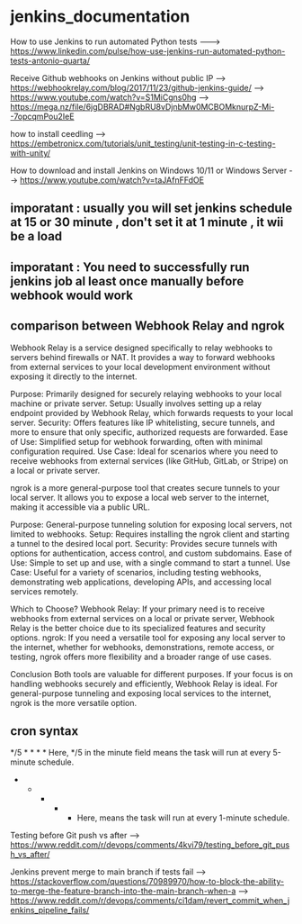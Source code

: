 # jenkins_documentation

How to use Jenkins to run automated Python tests
---> https://www.linkedin.com/pulse/how-use-jenkins-run-automated-python-tests-antonio-quarta/

Receive Github webhooks on Jenkins without public IP
--> https://webhookrelay.com/blog/2017/11/23/github-jenkins-guide/
--> https://www.youtube.com/watch?v=S1MiCgns0hg
--> https://mega.nz/file/6jgDBRAD#NgbRU8vDjnbMw0MCBOMknurpZ-Mi--7opcqmPou2IeE


how to install ceedling
--> https://embetronicx.com/tutorials/unit_testing/unit-testing-in-c-testing-with-unity/

 How to download and install Jenkins on Windows 10/11 or Windows Server
 --> https://www.youtube.com/watch?v=taJAfnFFdOE

imporatant : usually you will set jenkins schedule at 15 or 30 minute , don't set it at 1 minute , it wii be a load 
-------------
imporatant : You need to successfully run jenkins job al least once manually before webhook would work
-------------

comparison between Webhook Relay and ngrok
-----------------------------------------------
Webhook Relay is a service designed specifically to relay webhooks to servers behind firewalls or NAT. It provides a way to forward webhooks from external services to your local development environment without exposing it directly to the internet.

Purpose: Primarily designed for securely relaying webhooks to your local machine or private server.
Setup: Usually involves setting up a relay endpoint provided by Webhook Relay, which forwards requests to your local server.
Security: Offers features like IP whitelisting, secure tunnels, and more to ensure that only specific, authorized requests are forwarded.
Ease of Use: Simplified setup for webhook forwarding, often with minimal configuration required.
Use Case: Ideal for scenarios where you need to receive webhooks from external services (like GitHub, GitLab, or Stripe) on a local or private server.

ngrok is a more general-purpose tool that creates secure tunnels to your local server. It allows you to expose a local web server to the internet, making it accessible via a public URL.

Purpose: General-purpose tunneling solution for exposing local servers, not limited to webhooks.
Setup: Requires installing the ngrok client and starting a tunnel to the desired local port.
Security: Provides secure tunnels with options for authentication, access control, and custom subdomains.
Ease of Use: Simple to set up and use, with a single command to start a tunnel.
Use Case: Useful for a variety of scenarios, including testing webhooks, demonstrating web applications, developing APIs, and accessing local services remotely.

Which to Choose?
Webhook Relay: If your primary need is to receive webhooks from external services on a local or private server, Webhook Relay is the better choice due to its specialized features and security options.
ngrok: If you need a versatile tool for exposing any local server to the internet, whether for webhooks, demonstrations, remote access, or testing, ngrok offers more flexibility and a broader range of use cases.

Conclusion
Both tools are valuable for different purposes. If your focus is on handling webhooks securely and efficiently, Webhook Relay is ideal. For general-purpose tunneling and exposing local services to the internet, ngrok is the more versatile option.


cron syntax
---------------
*/5 * * * * <command to execute> Here, */5 in the minute field means the task will run at every 5-minute schedule.
* * * * * <command to execute> Here,  means the task will run at every 1-minute schedule.

 Testing before Git push vs after
--> https://www.reddit.com/r/devops/comments/4kvi79/testing_before_git_push_vs_after/

Jenkins prevent merge to main branch if tests fail
--> https://stackoverflow.com/questions/70989970/how-to-block-the-ability-to-merge-the-feature-branch-into-the-main-branch-when-a
--> https://www.reddit.com/r/devops/comments/ci1dam/revert_commit_when_jenkins_pipeline_fails/
